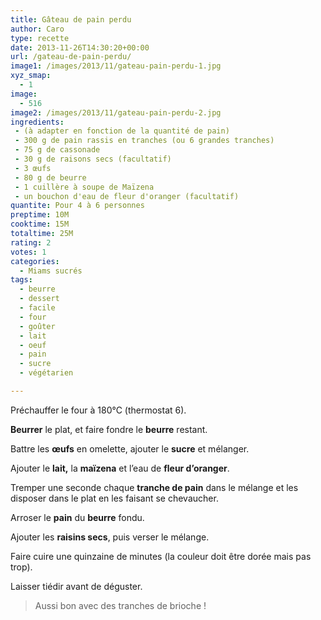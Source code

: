 ```yaml
---
title: Gâteau de pain perdu
author: Caro
type: recette
date: 2013-11-26T14:30:20+00:00
url: /gateau-de-pain-perdu/
image1: /images/2013/11/gateau-pain-perdu-1.jpg
xyz_smap:
  - 1
image:
  - 516
image2: /images/2013/11/gateau-pain-perdu-2.jpg
ingredients:
 - (à adapter en fonction de la quantité de pain)
 - 300 g de pain rassis en tranches (ou 6 grandes tranches)
 - 75 g de cassonade
 - 30 g de raisons secs (facultatif)
 - 3 œufs
 - 80 g de beurre
 - 1 cuillère à soupe de Maïzena
 - un bouchon d'eau de fleur d'oranger (facultatif)
quantite: Pour 4 à 6 personnes
preptime: 10M
cooktime: 15M
totaltime: 25M
rating: 2
votes: 1
categories:
  - Miams sucrés
tags:
  - beurre
  - dessert
  - facile
  - four
  - goûter
  - lait
  - oeuf
  - pain
  - sucre
  - végétarien

---
```

Préchauffer le four à 180°C (thermostat 6).

**Beurrer** le plat, et faire fondre le **beurre** restant.

Battre les **œufs** en omelette, ajouter le **sucre** et mélanger.

Ajouter le **lait,** la **maïzena** et l&rsquo;eau de **fleur d&rsquo;oranger**.

Tremper une seconde chaque **tranche de pain** dans le mélange et les disposer dans le plat en les faisant se chevaucher.

Arroser le **pain** du **beurre** fondu.

Ajouter les **raisins secs**, puis verser le mélange.

Faire cuire une quinzaine de minutes (la couleur doit être dorée mais pas trop).

Laisser tiédir avant de déguster.

> Aussi bon avec des tranches de brioche !
